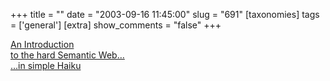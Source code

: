 +++
title = ""
date = "2003-09-16 11:45:00"
slug = "691"
[taxonomies]
tags = ['general']
[extra]
show_comments = "false"
+++

[An Introduction  
to the hard Semantic Web…  
…in simple Haiku](http://infomesh.net/2002/swhaiku/)
